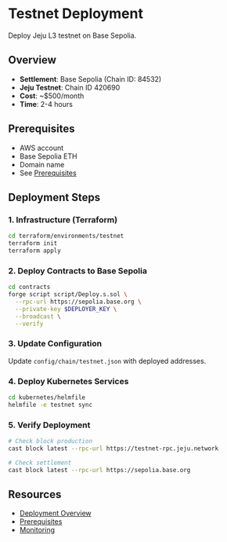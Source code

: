 # Testnet Deployment

Deploy Jeju L3 testnet on Base Sepolia.

## Overview

- **Settlement**: Base Sepolia (Chain ID: 84532)
- **Jeju Testnet**: Chain ID 420690
- **Cost**: ~$500/month
- **Time**: 2-4 hours

## Prerequisites

- AWS account
- Base Sepolia ETH
- Domain name
- See [Prerequisites](./prerequisites.md)

## Deployment Steps

### 1. Infrastructure (Terraform)

```bash
cd terraform/environments/testnet
terraform init
terraform apply
```

### 2. Deploy Contracts to Base Sepolia

```bash
cd contracts
forge script script/Deploy.s.sol \
  --rpc-url https://sepolia.base.org \
  --private-key $DEPLOYER_KEY \
  --broadcast \
  --verify
```

### 3. Update Configuration

Update `config/chain/testnet.json` with deployed addresses.

### 4. Deploy Kubernetes Services

```bash
cd kubernetes/helmfile
helmfile -e testnet sync
```

### 5. Verify Deployment

```bash
# Check block production
cast block latest --rpc-url https://testnet-rpc.jeju.network

# Check settlement
cast block latest --rpc-url https://sepolia.base.org
```

## Resources

- [Deployment Overview](./overview.md)
- [Prerequisites](./prerequisites.md)
- [Monitoring](./monitoring.md)

